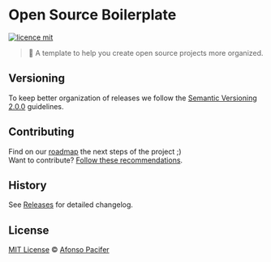 # Open Source Boilerplate

[![licence mit](https://img.shields.io/github/license/caiohsj/trabalho-pratico-covid-19.svg)](https://github.com/caiohsj/trabalho-pratico-covid-19/LICENSE.md)

> :rocket: A template to help you create open source projects more organized.

## Versioning

To keep better organization of releases we follow the [Semantic Versioning 2.0.0](http://semver.org/) guidelines.

## Contributing
Find on our [roadmap](https://github.com/afonsopacifer/open-source-boilerplate/issues/1) the next steps of the project ;)
<br>
Want to contribute? [Follow these recommendations](https://github.com/afonsopacifer/open-source-boilerplate/blob/master/CONTRIBUTING.md).

## History
See [Releases](https://github.com/afonsopacifer/open-source-boilerplate/releases) for detailed changelog.

## License
[MIT License](https://github.com/afonsopacifer/open-source-boilerplate/blob/master/LICENSE.md) © [Afonso Pacifer](http://afonsopacifer.com/)
